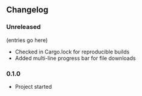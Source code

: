## Changelog

### Unreleased

(entries go here)

* Checked in Cargo.lock for reproducible builds
* Added multi-line progress bar for file downloads

### 0.1.0

* Project started